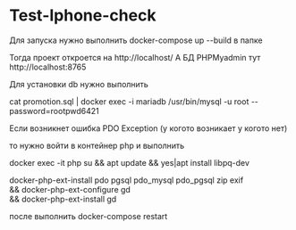 # Test-Iphone-check

Для запуска нужно выполнить docker-compose up --build в папке

Тогда проект откроется на   http://localhost/
А БД PHPMyadmin тут         http://localhost:8765

Для установки db нужно выполнить 

cat promotion.sql | docker exec -i mariadb /usr/bin/mysql -u root --password=rootpwd6421

Если возникнет ошибка PDO Exception (у когото возникает у когото нет)

то нужно войти в контейнер php и выполнить 

docker exec -it php su &&
apt update &&
yes|apt install libpq-dev

docker-php-ext-install pdo pgsql pdo_mysql pdo_pgsql zip exif \
	&& docker-php-ext-configure gd \
	&& docker-php-ext-install gd 
  
после выполнить docker-compose restart


